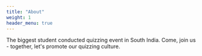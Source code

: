 ```yaml
---
title: "About"
weight: 1
header_menu: true
---
```


The biggest student conducted quizzing event in South India. Come, join us - together, let's promote our quizzing culture.
